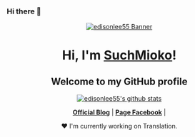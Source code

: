 ### Hi there 👋
<p align="center">
  <a href="https://www.edisonlee55.com"><img src="banner.png" alt="edisonlee55 Banner"></a>
</p>

<h1 align="center">Hi, I'm <a href="https://facebook.com/SuchPendragon">SuchMioko</a>!</h1>
<h2 align="center">Welcome to my GitHub profile</h2>

<p align="center">
  <a href="https://github.com/SuchMioko"><img src="https://github-readme-stats.vercel.app/api?username=edisonlee55&hide_border=true&show_icons=true" alt="edisonlee55's github stats"></a>
</p>

<p align="center">
  <strong><a href="https://suchmioko.blogspot.com">Official Blog</a></strong> |
  <strong><a href="https://facebook.com/SuchPendragon">Page Facebook</a></strong> |
</p>

<p align="center">❤ I'm currently working on Translation.</p>
<!--
**SuchMioko/SuchMioko** is a ✨ _special_ ✨ repository because its `README.md` (this file) appears on your GitHub profile.

Here are some ideas to get you started:

- 🔭 I’m currently working on ...
- 🌱 I’m currently learning ...
- 👯 I’m looking to collaborate on ...
- 🤔 I’m looking for help with ...
- 💬 Ask me about ...
- 📫 How to reach me: ...
- 😄 Pronouns: ...
- ⚡ Fun fact: ...
-->
